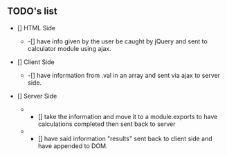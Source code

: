 ## TODO's list

- [] HTML Side

  - -[] have info given by the user be caught by jQuery and sent to calculator module using ajax.

- [] Client Side

  - -[] have information from .val in an array and sent via ajax to server side.

- [] Server Side
  - - [] take the information and move it to a module.exports to have calculations completed then sent back to server
  - - [] have said information "results" sent back to client side and have appended to DOM.
